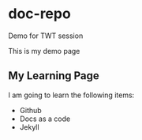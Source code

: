 # doc-repo
Demo for TWT session

This is my demo page

## My Learning Page

I am going to learn the following items:
-  Github
-  Docs as a code
-  Jekyll


